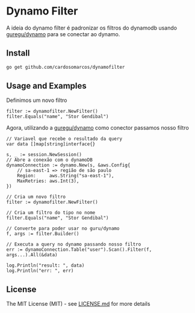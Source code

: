 # Dynamo Filter

A ideia do dynamo filter é padronizar os filtros do dynamodb usando 
[guregu/dynamo](https://github.com/guregu/dynamo) para se conectar ao dynamo.

## Install

```bash
go get github.com/cardosomarcos/dynamofilter
```

## Usage and Examples
Definimos um novo filtro
```
filter := dynamofilter.NewFilter()
filter.Equals("name", "Stor Gendibal")
```
Agora, utilizando a [guregu/dynamo](https://github.com/guregu/dynamo) como conector passamos nosso filtro
```
// Variavel que recebe o resultado da query
var data []map[string]interface{}

s, _ := session.NewSession()
// Abre a conexão com o dynamoDB
dynamoConnection := dynamo.New(s, &aws.Config{
    // sa-east-1 => região de são paulo
    Region:     aws.String("sa-east-1"),
    MaxRetries: aws.Int(3),
})

// Cria um novo filtro
filter := dynamofilter.NewFilter()

// Cria um filtro do tipo no nome
filter.Equals("name", "Stor Gendibal")

// Converte para poder usar no guru/dynamo
f, args := filter.Builder()

// Executa a query no dynamo passando nosso filtro
err := dynamoConnection.Table("user").Scan().Filter(f, args...).All(&data)

log.Println("result: ", data)
log.Println("err: ", err)

```

## License

The MIT License (MIT) - see [LICENSE.md](https://github.com/cardosomarcos/dynamofilter/blob/master/LICENSE) for more details